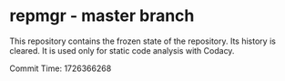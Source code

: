 # repmgr - master branch

This repository contains the frozen state of the repository.
Its history is cleared. It is used only for static code
analysis with Codacy.

Commit Time: 1726366268